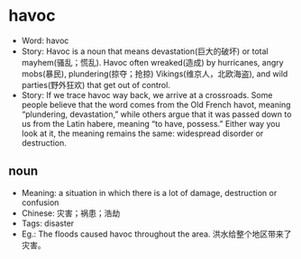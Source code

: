 # havoc

- Word: havoc
- Story: Havoc is a noun that means devastation(巨大的破坏) or total mayhem(骚乱；慌乱). Havoc often wreaked(造成) by hurricanes, angry mobs(暴民), plundering(掠夺；抢掠) Vikings(维京人，北欧海盗), and wild parties(野外狂欢) that get out of control.
- Story: If we trace havoc way back, we arrive at a crossroads. Some people believe that the word comes from the Old French havot, meaning “plundering, devastation,” while others argue that it was passed down to us from the Latin habere, meaning “to have, possess.” Either way you look at it, the meaning remains the same: widespread disorder or destruction.

## noun

- Meaning: a situation in which there is a lot of damage, destruction or confusion
- Chinese: 灾害；祸患；浩劫
- Tags: disaster
- Eg.: The floods caused havoc throughout the area. 洪水给整个地区带来了灾害。

